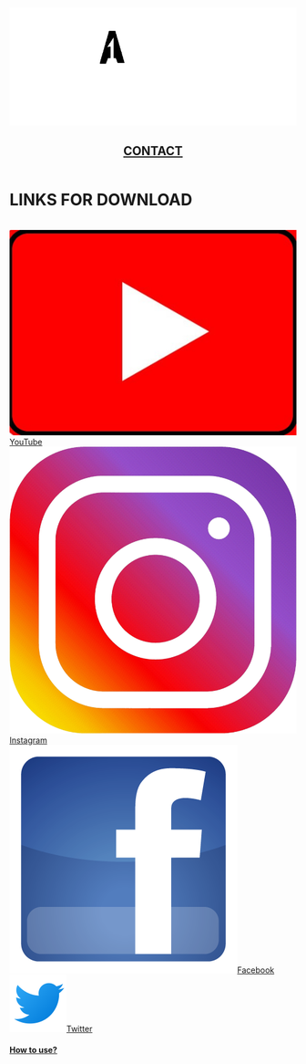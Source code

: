 <!DOCTYPE html>
<html>
    <head>
        <meta charset="en">
        <meta name="viewport" content="width=device-width, intial-scale=1.0">
        <meta http-equiv="X-UA-Compatible" content="ie=edge">
        <link href="Mobile.css" rel="stylesheet" type="text/css">
        <title>A1</title>
    </head>
    <body>
           <header>  
            <img1 id="logo">
            <img class="logo" src="A1_logo-removebg-preview.png" alt="logo"> 
        <h2><a href="contact.html">CONTACT</a></h2>
        </header>
        <h1>LINKS FOR DOWNLOAD</h1>
                </br>
        <div id="wrapper">   
            <div class="link1">
                <a href="https://ytmp3.cc/en13/"><img src="youtube logo.jpg" alt="logo">YouTube</a>
            </div>
            <div class="link2">
                <a href="https://instafinsta.com/">
                    <img src="logo-instagram-png-13547.png" alt="logo">Instagram</a>
            </div>
            <div class="link3">
                <a href="https://fdown.net/"><img src="facebook-logo-png-6371.png" alt="logo">Facebook</a>
            </div>
            <div class="link4">
                <a href="https://twittervideodownloader.com/"><img src="icons8-twitter-100.png" alt="logo">Twitter</a>
            </div>
        </div>   
        <footer>
           <h4><a href="USE.html">How to use?</a></h4>
        </footer> 
     </body>          
</html> 
